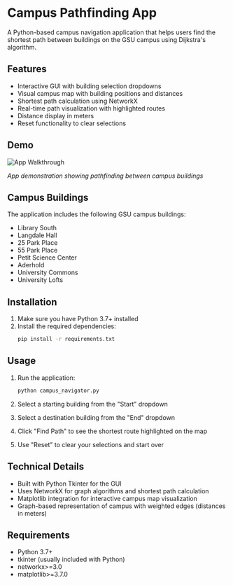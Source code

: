 # Campus Pathfinding App

A Python-based campus navigation application that helps users find the shortest path between buildings on the GSU campus using Dijkstra's algorithm.

## Features

- Interactive GUI with building selection dropdowns
- Visual campus map with building positions and distances
- Shortest path calculation using NetworkX
- Real-time path visualization with highlighted routes
- Distance display in meters
- Reset functionality to clear selections

## Demo

![App Walkthrough](path/to/your/walkthrough.gif)

*App demonstration showing pathfinding between campus buildings*

## Campus Buildings

The application includes the following GSU campus buildings:
- Library South
- Langdale Hall
- 25 Park Place
- 55 Park Place
- Petit Science Center
- Aderhold
- University Commons
- University Lofts

## Installation

1. Make sure you have Python 3.7+ installed
2. Install the required dependencies:
   ```bash
   pip install -r requirements.txt
   ```

## Usage

1. Run the application:
   ```bash
   python campus_navigator.py
   ```

2. Select a starting building from the "Start" dropdown
3. Select a destination building from the "End" dropdown
4. Click "Find Path" to see the shortest route highlighted on the map
5. Use "Reset" to clear your selections and start over

## Technical Details

- Built with Python Tkinter for the GUI
- Uses NetworkX for graph algorithms and shortest path calculation
- Matplotlib integration for interactive campus map visualization
- Graph-based representation of campus with weighted edges (distances in meters)

## Requirements

- Python 3.7+
- tkinter (usually included with Python)
- networkx>=3.0
- matplotlib>=3.7.0
